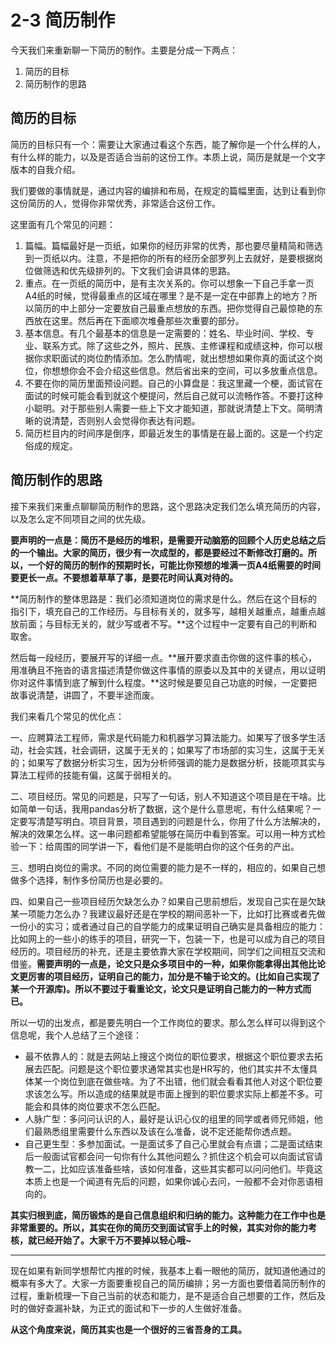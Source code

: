 # 2-3 简历制作

今天我们来重新聊一下简历的制作。主要是分成一下两点：

1. 简历的目标
2. 简历制作的思路

## 简历的目标

简历的目标只有一个：需要让大家通过看这个东西，能了解你是一个什么样的人，有什么样的能力，以及是否适合当前的这份工作。本质上说，简历是就是一个文字版本的自我介绍。

我们要做的事情就是，通过内容的编排和布局，在规定的篇幅里面，达到让看到你这份简历的人，觉得你非常优秀，非常适合这份工作。

这里面有几个常见的问题：
1. 篇幅。篇幅最好是一页纸，如果你的经历非常的优秀，那也要尽量精简和筛选到一页纸以内。注意，不是把你的所有的经历全部罗列上去就好，是要根据岗位做筛选和优先级排列的。下文我们会讲具体的思路。
2. 重点。在一页纸的简历中，是有主次关系的。你可以想象一下自己手拿一页A4纸的时候，觉得最重点的区域在哪里？是不是一定在中部靠上的地方？所以简历的中上部分一定要放自己最重点想放的东西。把你觉得自己最惊艳的东西放在这里。然后再在下面顺次堆叠那些次重要的部分。
3. 基本信息。有几个最基本的信息是一定需要的：姓名、毕业时间、学校、专业、联系方式。除了这些之外，照片、民族、主修课程和成绩这种，你可以根据你求职面试的岗位酌情添加。怎么酌情呢，就出想想如果你真的面试这个岗位，你想想你会不会介绍这些信息。然后省出来的空间，可以多放重点信息。
4. 不要在你的简历里面预设问题。自己的小算盘是：我这里藏一个梗，面试官在面试的时候可能会看到就这个梗提问，然后自己就可以流畅作答。不要打这种小聪明。对于那些别人需要一些上下文才能知道，那就说清楚上下文。简明清晰的说清楚，否则别人会觉得你表达有问题。
5. 简历栏目内的时间序是倒序，即最近发生的事情是在最上面的。这是一个约定俗成的规定。

## 简历制作的思路

接下来我们来重点聊聊简历制作的思路，这个思路决定我们怎么填充简历的内容，以及怎么定不同项目之间的优先级。

**要声明的一点是：简历不是经历的堆积，是需要开动脑筋的回顾个人历史总结之后的一个输出。大家的简历，很少有一次成型的，都是要经过不断修改打磨的。所以，一个好的简历的制作的预期时长，可能比你预想的堆满一页A4纸需要的时间要更长一点。不要想着草草了事，是要花时间认真对待的。**

**简历制作的整体思路是：我们必须知道岗位的需求是什么。然后在这个目标的指引下，填充自己的工作经历。与目标有关的，就多写，越相关越重点，越重点越放前面；与目标无关的，就少写或者不写。**这个过程中一定要有自己的判断和取舍。

然后每一段经历，要展开写的详细一点。**展开要求直击你做的这件事的核心，用准确且不拖沓的语言描述清楚你做这件事情的原委以及其中的关键点，用以证明你对这件事情到底了解到什么程度。**这时候是要见自己功底的时候，一定要把故事说清楚，讲圆了，不要半途而废。

我们来看几个常见的优化点：

一、应聘算法工程师，需求是代码能力和机器学习算法能力。如果写了很多学生活动，社会实践，社会调研，这属于无关的；如果写了市场部的实习生，这属于无关的；如果写了数据分析实习生，因为分析师强调的能力是数据分析，技能项其实与算法工程师的技能有偏，这属于弱相关的。

二、项目经历。常见的问题是，只写了一句话，别人不知道这个项目是在干啥。比如简单一句话，我用pandas分析了数据，这个是什么意思呢，有什么结果呢？一定要写清楚写明白。项目背景，项目遇到的问题是什么，你用了什么方法解决的，解决的效果怎么样。这一串问题都希望能够在简历中看到答案。可以用一种方式检验一下：给周围的同学讲一下，看他们是不是能明白你的这个任务的产出。

三、想明白岗位的需求。不同的岗位需要的能力是不一样的，相应的，如果自己想做多个选择，制作多份简历也是必要的。

四、如果自己一些项目经历欠缺怎么办？如果自己思前想后，发现自己实在是欠缺某一项能力怎么办？我建议最好还是在学校的期间恶补一下，比如打比赛或者先做一份小的实习；或者通过自己的自学能力的成果证明自己确实是具备相应的能力：比如网上的一些小的练手的项目，研究一下，包装一下，也是可以成为自己的项目经历的。项目经历的补充，还是主要依靠大家在学校期间，同学们之间相互交流和借鉴。**需要声明的一点是，论文只是众多项目中的一种，如果你能拿得出其他比论文更厉害的项目经历，证明自己的能力，加分是不输于论文的。(比如自己实现了某一个开源库)。所以不要过于看重论文，论文只是证明自己能力的一种方式而已。**


所以一切的出发点，都是要先明白一个工作岗位的要求。那么怎么样可以得到这个信息呢，我个人总结了三个途径：
* 最不依靠人的：就是去网站上搜这个岗位的职位要求，根据这个职位要求去拓展去匹配。问题是这个职位要求通常其实也是HR写的，他们其实并不太懂具体某一个岗位到底在做些啥。为了不出错，他们就会看看其他人对这个职位要求该怎么写。所以造成的结果就是市面上搜到的职位要求实际上都差不多。可能会和具体的岗位要求不怎么匹配。
* 人脉广型：多问问认识的人，最好是认识心仪的组里的同学或者师兄师姐，他们最熟悉组里需要什么东西以及该在么准备，说不定还能帮你透点题。
* 自己更生型：多参加面试。一是面试多了自己心里就会有点谱；二是面试结束后一般面试官都会问一句你有什么其他问题么？抓住这个机会可以向面试官请教一二，比如应该准备些啥，该如何准备，这些其实都可以问问他们。毕竟这本质上也是一个闻道有先后的问题，如果你诚心去问，一般都不会对你恶语相向的。


**其实归根到底，简历锻炼的是自己信息组织和归纳的能力。这种能力在工作中也是非常重要的。所以，其实在你的简历交到面试官手上的时候，其实对你的能力考核，就已经开始了。大家千万不要掉以轻心哦~**

- - - -

现在如果有新同学想帮忙内推的时候，我基本上看一眼他的简历，就知道他通过的概率有多大了。大家一方面要重视自己的简历编排；另一方面也要借着简历制作的过程，重新梳理一下自己当前的状态和能力，是不是适合自己想要的工作，然后及时的做好查漏补缺，为正式的面试和下一步的人生做好准备。

**从这个角度来说，简历其实也是一个很好的三省吾身的工具。**
